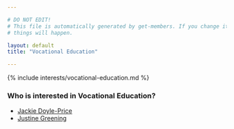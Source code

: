 ```yaml
---

# DO NOT EDIT!
# This file is automatically generated by get-members. If you change it, bad
# things will happen.

layout: default
title: "Vocational Education"

---
```


{% include interests/vocational-education.md %}

### Who is interested in Vocational Education?


* [Jackie Doyle-Price](../members/jackie-doyle-price.html)
* [Justine Greening](../members/justine-greening.html)
